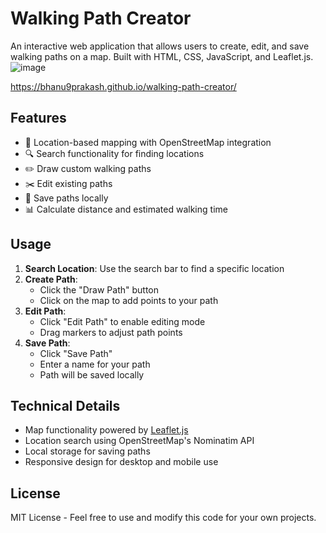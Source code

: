 # Walking Path Creator

An interactive web application that allows users to create, edit, and save walking paths on a map. Built with HTML, CSS, JavaScript, and Leaflet.js.
![image](https://github.com/user-attachments/assets/673094d6-97a3-47cf-93ce-a281fddd712e)

https://bhanu9prakash.github.io/walking-path-creator/


## Features

- 📍 Location-based mapping with OpenStreetMap integration
- 🔍 Search functionality for finding locations
- ✏️ Draw custom walking paths
- ✂️ Edit existing paths
- 💾 Save paths locally
- 📊 Calculate distance and estimated walking time

## Usage

1. **Search Location**: Use the search bar to find a specific location
2. **Create Path**: 
   - Click the "Draw Path" button
   - Click on the map to add points to your path
3. **Edit Path**:
   - Click "Edit Path" to enable editing mode
   - Drag markers to adjust path points
4. **Save Path**:
   - Click "Save Path"
   - Enter a name for your path
   - Path will be saved locally

## Technical Details

- Map functionality powered by [Leaflet.js](https://leafletjs.com/)
- Location search using OpenStreetMap's Nominatim API
- Local storage for saving paths
- Responsive design for desktop and mobile use

## License

MIT License - Feel free to use and modify this code for your own projects.
